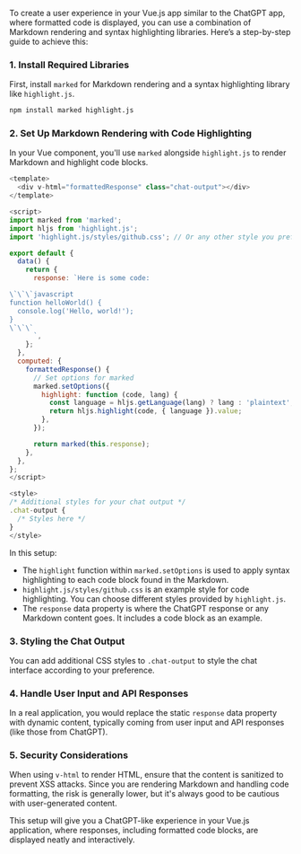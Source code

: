To create a user experience in your Vue.js app similar to the ChatGPT app, where formatted code is displayed, you can use a combination of Markdown rendering and syntax highlighting libraries. Here’s a step-by-step guide to achieve this:

### 1. Install Required Libraries

First, install `marked` for Markdown rendering and a syntax highlighting library like `highlight.js`.

```bash
npm install marked highlight.js
```

### 2. Set Up Markdown Rendering with Code Highlighting

In your Vue component, you'll use `marked` alongside `highlight.js` to render Markdown and highlight code blocks. 

```javascript
<template>
  <div v-html="formattedResponse" class="chat-output"></div>
</template>

<script>
import marked from 'marked';
import hljs from 'highlight.js';
import 'highlight.js/styles/github.css'; // Or any other style you prefer

export default {
  data() {
    return {
      response: `Here is some code:

\`\`\`javascript
function helloWorld() {
  console.log('Hello, world!');
}
\`\`\`
      `,
    };
  },
  computed: {
    formattedResponse() {
      // Set options for marked
      marked.setOptions({
        highlight: function (code, lang) {
          const language = hljs.getLanguage(lang) ? lang : 'plaintext';
          return hljs.highlight(code, { language }).value;
        },
      });

      return marked(this.response);
    },
  },
};
</script>

<style>
/* Additional styles for your chat output */
.chat-output {
  /* Styles here */
}
</style>
```

In this setup:
- The `highlight` function within `marked.setOptions` is used to apply syntax highlighting to each code block found in the Markdown.
- `highlight.js/styles/github.css` is an example style for code highlighting. You can choose different styles provided by `highlight.js`.
- The `response` data property is where the ChatGPT response or any Markdown content goes. It includes a code block as an example.

### 3. Styling the Chat Output

You can add additional CSS styles to `.chat-output` to style the chat interface according to your preference.

### 4. Handle User Input and API Responses

In a real application, you would replace the static `response` data property with dynamic content, typically coming from user input and API responses (like those from ChatGPT).

### 5. Security Considerations

When using `v-html` to render HTML, ensure that the content is sanitized to prevent XSS attacks. Since you are rendering Markdown and handling code formatting, the risk is generally lower, but it's always good to be cautious with user-generated content.

This setup will give you a ChatGPT-like experience in your Vue.js application, where responses, including formatted code blocks, are displayed neatly and interactively.